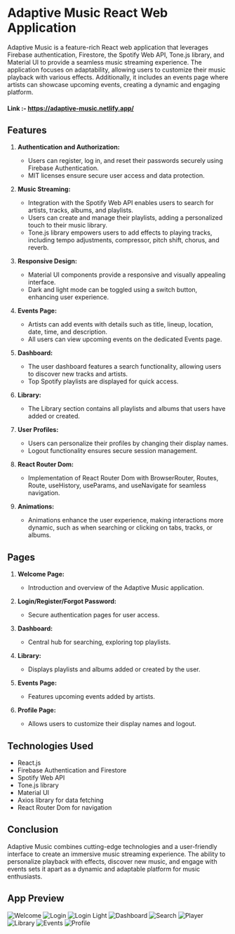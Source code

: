 # Adaptive Music React Web Application

Adaptive Music is a feature-rich React web application that leverages Firebase authentication, Firestore, the Spotify Web API, Tone.js library, and Material UI to provide a seamless music streaming experience. The application focuses on adaptability, allowing users to customize their music playback with various effects. Additionally, it includes an events page where artists can showcase upcoming events, creating a dynamic and engaging platform.

#### Link :- https://adaptive-music.netlify.app/

## Features

1. **Authentication and Authorization:**

    - Users can register, log in, and reset their passwords securely using Firebase Authentication.
    - MIT licenses ensure secure user access and data protection.

2. **Music Streaming:**

    - Integration with the Spotify Web API enables users to search for artists, tracks, albums, and playlists.
    - Users can create and manage their playlists, adding a personalized touch to their music library.
    - Tone.js library empowers users to add effects to playing tracks, including tempo adjustments, compressor, pitch shift, chorus, and reverb.

3. **Responsive Design:**

    - Material UI components provide a responsive and visually appealing interface.
    - Dark and light mode can be toggled using a switch button, enhancing user experience.

4. **Events Page:**

    - Artists can add events with details such as title, lineup, location, date, time, and description.
    - All users can view upcoming events on the dedicated Events page.

5. **Dashboard:**

    - The user dashboard features a search functionality, allowing users to discover new tracks and artists.
    - Top Spotify playlists are displayed for quick access.

6. **Library:**

    - The Library section contains all playlists and albums that users have added or created.

7. **User Profiles:**

    - Users can personalize their profiles by changing their display names.
    - Logout functionality ensures secure session management.

8. **React Router Dom:**

    - Implementation of React Router Dom with BrowserRouter, Routes, Route, useHistory, useParams, and useNavigate for seamless navigation.

9. **Animations:**
    - Animations enhance the user experience, making interactions more dynamic, such as when searching or clicking on tabs, tracks, or albums.

## Pages

1. **Welcome Page:**

    - Introduction and overview of the Adaptive Music application.

2. **Login/Register/Forgot Password:**

    - Secure authentication pages for user access.

3. **Dashboard:**

    - Central hub for searching, exploring top playlists.

4. **Library:**

    - Displays playlists and albums added or created by the user.

5. **Events Page:**

    - Features upcoming events added by artists.

6. **Profile Page:**
    - Allows users to customize their display names and logout.

## Technologies Used

-   React.js
-   Firebase Authentication and Firestore
-   Spotify Web API
-   Tone.js library
-   Material UI
-   Axios library for data fetching
-   React Router Dom for navigation

## Conclusion

Adaptive Music combines cutting-edge technologies and a user-friendly interface to create an immersive music streaming experience. The ability to personalize playback with effects, discover new music, and engage with events sets it apart as a dynamic and adaptable platform for music enthusiasts.

## App Preview

![Welcome](./public/project-preview-images/welcome.png)
![Login](./public/project-preview-images/login.png)
![Login Light](./public/project-preview-images/lightmode.png)
![Dashboard](./public/project-preview-images/dashboard.png)
![Search](./public/project-preview-images/search.png)
![Player](./public/project-preview-images/nowplaying.png)
![Library](./public/project-preview-images/library.png)
![Events](./public/project-preview-images/events.png)
![Profile](./public/project-preview-images/profile.png)
